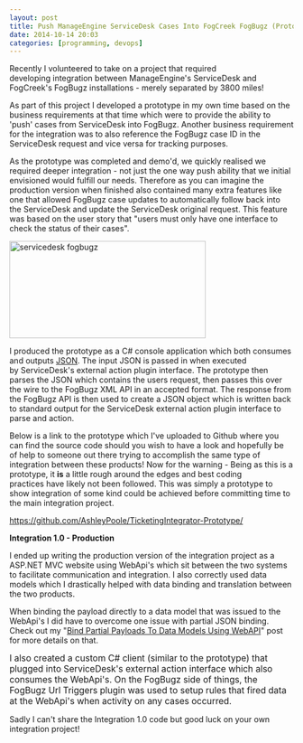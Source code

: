 ```yaml
---
layout: post
title: Push ManageEngine ServiceDesk Cases Into FogCreek FogBugz (Prototype)
date: 2014-10-14 20:03
categories: [programming, devops]
---
```

<p class="p1">Recently I volunteered to take on a project that required developing integration between ManageEngine's ServiceDesk and FogCreek's FogBugz installations - merely separated by 3800 miles!</p>
<p class="p1">As part of this project I developed a prototype in my own time based on the business requirements at that time which were to provide the ability to 'push' cases from ServiceDesk into FogBugz. Another business requirement for the integration was to also reference the FogBugz case ID in the ServiceDesk request and vice versa for tracking purposes.</p>
<p class="p1">As the prototype was completed and demo'd, we quickly realised we required deeper integration - not just the one way push ability that we initial envisioned would fulfill our needs. Therefore as you can imagine the production version when finished also contained many extra features like one that allowed FogBugz case updates to automatically follow back into the ServiceDesk and update the ServiceDesk original request. This feature was based on the user story that "users must only have one interface to check the status of their cases".</p>
<img class="aligncenter size-full wp-image-1291" src="{{ "/img/2014/06/servicedesk-fogbugz.png" | prepend: site.assetsbaseurl }}" alt="servicedesk fogbugz" width="348" height="172" />


I produced the prototype as a C# console application which both consumes and outputs <a title="JSON W3Schools" href="http://www.w3schools.com/json/" target="_blank">JSON</a>. The input JSON is passed in when executed by ServiceDesk's external action plugin interface. The prototype then parses the JSON which contains the users request, then passes this over the wire to the FogBugz XML API in an accepted format. The response from the FogBugz API is then used to create a JSON object which is written back to standard output for the ServiceDesk external action plugin interface to parse and action.
<p class="p1">Below is a link to the prototype which I've uploaded to Github where you can find the source code should you wish to have a look and hopefully be of help to someone out there trying to accomplish the same type of integration between these products! Now for the warning - Being as this is a prototype, it <b>is</b> a little rough around the edges and best coding practices have likely not been followed. This was simply a prototype to show integration of some kind could be achieved before committing time to the main integration project.</p>
<a title="GitHub Project Link" href="https://github.com/AshleyPoole/TicketingIntegrator-Prototype/" target="_blank">https://github.com/AshleyPoole/TicketingIntegrator-Prototype/</a>

<strong>Integration 1.0 - Production</strong>

I ended up writing the production version of the integration project as a ASP.NET MVC website using WebApi's which sit between the two systems to facilitate communication and integration. I also correctly used data models which I drastically helped with data binding and translation between the two products.

When binding the payload directly to a data model that was issued to the WebApi's I did have to overcome one issue with partial JSON binding. Check out my "<a title="bind partial payloads to data models using webapi" href="{% post_url 2014-08-16-bind-partial-payloads-to-data-models-using-webapi %}" target="_blank">Bind Partial Payloads To Data Models Using WebAPI</a>" post for more details on that.

<span style="font-size: 15.5555562973022px;">I also created a custom C# client (similar to the prototype) that plugged into ServiceDesk's external action interface which also consumes the WebApi's. On the FogBugz side of things, the FogBugz Url Triggers plugin was used to setup rules that fired data at the WebApi's when activity on any cases occurred.</span>

Sadly I can't share the Integration 1.0 code but good luck on your own integration project!
